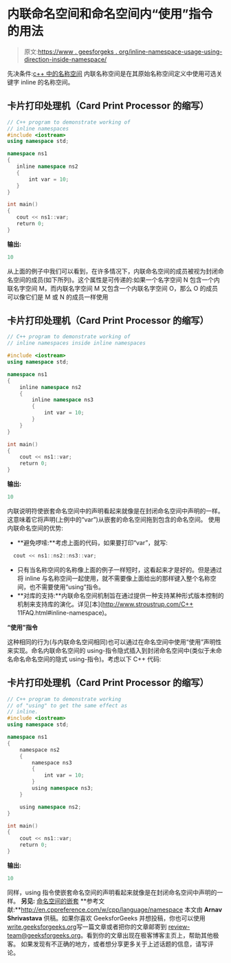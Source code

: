 # 内联命名空间和命名空间内“使用”指令的用法

> 原文:[https://www . geesforgeks . org/inline-namespace-usage-using-direction-inside-namespace/](https://www.geeksforgeeks.org/inline-namespaces-usage-using-directive-inside-namespaces/)

先决条件:[c++ 中的名称空间](https://www.geeksforgeeks.org/namespace-in-c/)
内联名称空间是在其原始名称空间定义中使用可选关键字 inline 的名称空间。

## 卡片打印处理机（Card Print Processor 的缩写）

```cpp
// C++ program to demonstrate working of
// inline namespaces
#include <iostream>
using namespace std;

namespace ns1
{
   inline namespace ns2
   {
       int var = 10;
   }
}

int main()
{
   cout << ns1::var;
   return 0;
}
```

**输出:**

```cpp
10
```

从上面的例子中我们可以看到，在许多情况下，内联命名空间的成员被视为封闭命名空间的成员(如下所列)。这个属性是可传递的:如果一个名字空间 N 包含一个内联名字空间 M，而内联名字空间 M 又包含一个内联名字空间 O，那么 O 的成员可以像它们是 M 或 N 的成员一样使用

## 卡片打印处理机（Card Print Processor 的缩写）

```cpp
// C++ program to demonstrate working of
// inline namespaces inside inline namespaces

#include <iostream>
using namespace std;

namespace ns1
{
    inline namespace ns2
    {
        inline namespace ns3
        {
            int var = 10;
        }
    }
}

int main()
{
    cout << ns1::var;
    return 0;
}
```

**输出:**

```cpp
10
```

内联说明符使嵌套命名空间中的声明看起来就像是在封闭命名空间中声明的一样。这意味着它将声明(上例中的“var”)从嵌套的命名空间拖到包含的命名空间。
使用内联命名空间的优势:

*   **避免啰嗦:**考虑上面的代码，如果要打印“var”，就写:

```cpp
  cout << ns1::ns2::ns3::var;
```

*   只有当名称空间的名称像上面的例子一样短时，这看起来才是好的。但是通过将 inline 与名称空间一起使用，就不需要像上面给出的那样键入整个名称空间，也不需要使用“using”指令。
*   **对库的支持:**内联命名空间机制旨在通过提供一种支持某种形式版本控制的机制来支持库的演化。详见[本](http://www.stroustrup.com/C++ 11FAQ.html#inline-namespace)。

**“使用”指令**

这种相同的行为(与内联命名空间相同)也可以通过在命名空间中使用“使用”声明性来实现。命名内联命名空间的 using-指令隐式插入到封闭命名空间中(类似于未命名命名命名空间的隐式 using-指令)。考虑以下 C++ 代码:

## 卡片打印处理机（Card Print Processor 的缩写）

```cpp
// C++ program to demonstrate working
// of "using" to get the same effect as
// inline.
#include <iostream>
using namespace std;

namespace ns1
{
    namespace ns2
    {
        namespace ns3
        {
            int var = 10;
        }
        using namespace ns3;
    }

    using namespace ns2;
}

int main()
{
    cout << ns1::var;
    return 0;
}
```

**输出:**

```cpp
10
```

同样，using 指令使嵌套命名空间的声明看起来就像是在封闭命名空间中声明的一样。
**另见:** [命名空间的嵌套](https://www.geeksforgeeks.org/g-fact-62/)
**参考文献:**http://en.cppreference.com/w/cpp/language/namespace
本文由 **Arnav Shrivastava** 供稿。如果你喜欢 GeeksforGeeks 并想投稿，你也可以使用[write.geeksforgeeks.org](https://write.geeksforgeeks.org)写一篇文章或者把你的文章邮寄到 review-team@geeksforgeeks.org。看到你的文章出现在极客博客主页上，帮助其他极客。
如果发现有不正确的地方，或者想分享更多关于上述话题的信息，请写评论。